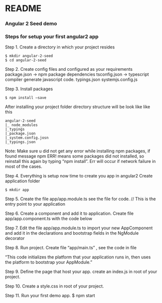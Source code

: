 # README #

### Angular 2 Seed demo  ###

### Steps for setup your first angular2 app ###

Step 1.  Create a directory in which your project resides

	$ mkdir angular-2-seed
	$ cd angular-2-seed

Step 2. Create config files and configured as your requirements
	package.json -> npm package dependencies
	tsconfig.json -> typescript compiler generate javascript code.
	typings.json
	systemjs.config.js

Step 3. Install packages
	
	$ npm install —save

 After installing your project folder directory structure will be look like like this
	
	angular-2-seed
	|_ node_modules
	|_typings
	|_package.json
	|_system.config.josn
	|_typings.json

Note: Make sure u did not get any error while installing npm packages, if found message npm ERR! means some packages did not installed, so reinstall this again by typing “npm install”. Err will occur if network failure in most of the cases.

Step 4.  Everything is setup now time to create you app in angular2 
	 Create application folder 
	 
	$ mkdir app

Step 5. Create the file app/app.module.ts see the file for code.
// This is the entry point to your application

Step 6. Create a component and add it to application.
		Create file app/app.component.ts with the code below

Step 7. Edit the file app/app.module.ts to import your new AppComponent and add it in the declarations and bootstrap fields in the NgModule decorator

Step 8.  Run project.
 Create  file “app/main.ts” , see the code in file

“This code initializes the platform that your application runs in, then uses the platform to bootstrap your AppModule.”


Step 9. Define the page that host your app. create an index.js in root of your project.

Step 10. Create a style.css in root of your project.
	
Step 11. Run your first demo app. 
	$ npm start